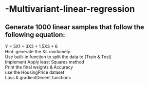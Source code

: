 # -Multivariant-linear-regression

<h2>Generate 1000 linear samples that follow the following equation: </h2>
Y = 5X1 + 3X2 + 1.5X3 + 6</br>
Hint: generate the Xs randomely.</br>
Use built-in function to split the data to (Train & Test)</br>
Implement Apply least Squares method </br>
Print the final weights & Accuracy </br>
use the HousingPrice dataset </br>
Loss & gradientDecent functions </br>

